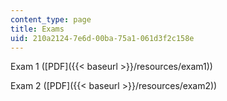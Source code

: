 ```yaml
---
content_type: page
title: Exams
uid: 210a2124-7e6d-00ba-75a1-061d3f2c158e
---
```


Exam 1 ([PDF]({{< baseurl >}}/resources/exam1))

Exam 2 ([PDF]({{< baseurl >}}/resources/exam2))